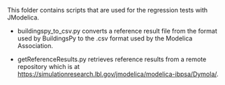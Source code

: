 This folder contains scripts that are used for the regression tests with JModelica.

- buildingspy_to_csv.py converts a reference result file
  from the format used by BuildingsPy to the
  .csv format used by the Modelica Association.
  
- getReferenceResults.py retrieves reference results from 
  a remote repository which is at  
  https://simulationresearch.lbl.gov/jmodelica/modelica-ibpsa/Dymola/.


